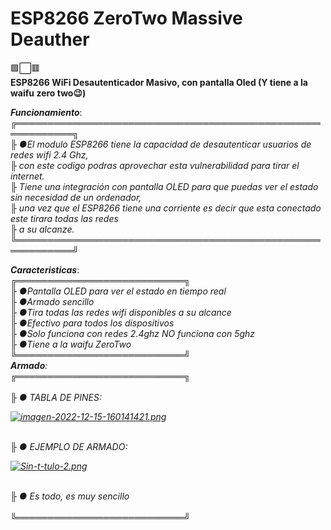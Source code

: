 # ESP8266 ZeroTwo Massive Deauther
🟩⬜🟥<br>
<b>ESP8266 WiFi Desautenticador Masivo, con pantalla Oled (Y tiene a la waifu zero two😉)</b><br>

<p><i><b>Funcionamiento</i></b>:
<br>╔═══════════════════════════════════════════════════════════╗
<br><i>╟ ●El modulo ESP8266 tiene la capacidad de desautenticar usuarios de redes wifi 2.4 Ghz,
<br>╟ con este codigo podras aprovechar esta vulnerabilidad para tirar el internet.
<br>╟ Tiene una integración con pantalla OLED para que puedas ver el estado sin necesidad de un ordenador,
<br>╟ una vez que el ESP8266 tiene una corriente es decir que esta conectado este tirara todas las redes
<br>╟ a su alcanze.</i>
<br>╚═══════════════════════════════════════════════════════════╝
<br>
<p><i><b>Caracteristicas</i></b>:
<br>╔═══════════════════════════╗
<br><i>╟ ●Pantalla OLED para ver el estado en tiempo real
<br>╟ ●Armado sencillo
<br>╟ ●Tira todas las redes wifi disponibles a su alcance
<br>╟ ●Efectivo para todos los dispositivos
<br>╟ ●Solo funciona con redes 2.4ghz NO funciona con 5ghz
<br>╟ ●Tiene a la waifu ZeroTwo
<br>╚═══════════════════════════╝
<br>
<i><b>Armado</b></i>:
  <br>╔═══════════════════════════╗</br>
  <br>╟ ● TABLA DE PINES: </br>
  
[![imagen-2022-12-15-160141421.png](https://i.postimg.cc/nV5w8Xyd/imagen-2022-12-15-160141421.png)](https://postimg.cc/fkcvmRTX)

  <br>╟ ● EJEMPLO DE ARMADO: </br>

[![Sin-t-tulo-2.png](https://i.postimg.cc/W4yjQNT0/Sin-t-tulo-2.png)](https://postimg.cc/GBvZD1Bp)

  <br>╟ ● Es todo, es muy sencillo </br>
<br>╚═══════════════════════════╝</br>

